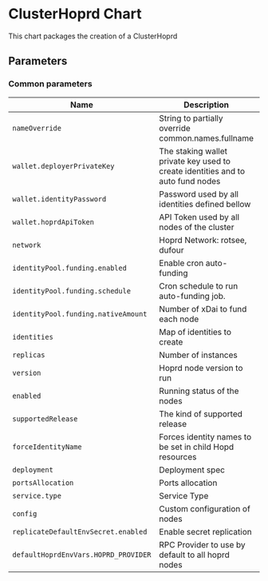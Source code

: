 <!--- app-name: Hopr Operator -->

# ClusterHoprd  Chart

This chart packages the creation of a ClusterHoprd


## Parameters

### Common parameters

| Name                                 | Description                                                                     | Value                     |
| ------------------------------------ | ------------------------------------------------------------------------------- | ------------------------- |
| `nameOverride`                       | String to partially override common.names.fullname                              | `""`                      |
| `wallet.deployerPrivateKey`          | The staking wallet private key used to create identities and to auto fund nodes | `""`                      |
| `wallet.identityPassword`            | Password used by all identities defined bellow                                  | `""`                      |
| `wallet.hoprdApiToken`               | API Token used by all nodes of the cluster                                      | `""`                      |
| `network`                            | Hoprd Network: rotsee, dufour                                                   | `""`                      |
| `identityPool.funding.enabled`       | Enable cron auto-funding                                                        | `false`                   |
| `identityPool.funding.schedule`      | Cron schedule to run auto-funding job.                                          | `0 1 * * 1`               |
| `identityPool.funding.nativeAmount`  | Number of xDai to fund each node                                                | `0.01`                    |
| `identities`                         | Map of identities to create                                                     | `{}`                      |
| `replicas`                           | Number of instances                                                             | `1`                       |
| `version`                            | Hoprd node version to run                                                       | `""`                      |
| `enabled`                            | Running status of the nodes                                                     | `true`                    |
| `supportedRelease`                   | The kind of supported release <saint-louis>                                     | `""`                      |
| `forceIdentityName`                  | Forces identity names to be set in child Hopd resources                         | `false`                   |
| `deployment`                         | Deployment spec                                                                 | `{}`                      |
| `portsAllocation`                    | Ports allocation                                                                | `10`                      |
| `service.type`                       | Service Type                                                                    | `ClusterIP`               |
| `config`                             | Custom configuration of nodes                                                   | `""`                      |
| `replicateDefaultEnvSecret.enabled`  | Enable secret replication                                                       | `true`                    |
| `defaultHoprdEnvVars.HOPRD_PROVIDER` | RPC Provider to use by default to all hoprd nodes                               | `https://gnosis.drpc.org` |
